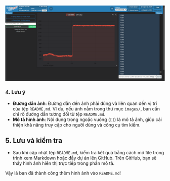 

![Kết nối LDR với Arduino](images/teleplot.png)
### 4. Lưu ý
- **Đường dẫn ảnh**: Đường dẫn đến ảnh phải đúng và liên quan đến vị trí của tệp `README.md`. Ví dụ, nếu ảnh nằm trong thư mục `images/`, bạn cần chỉ rõ đường dẫn tương đối từ tệp `README.md`.
- **Mô tả hình ảnh**: Nội dung trong ngoặc vuông (`[]`) là mô tả ảnh, giúp cải thiện khả năng truy cập cho người dùng và công cụ tìm kiếm.

## 5. Lưu và kiểm tra
- Sau khi cập nhật tệp `README.md`, kiểm tra kết quả bằng cách mở file trong trình xem Markdown hoặc đẩy dự án lên GitHub. Trên GitHub, bạn sẽ thấy hình ảnh hiển thị trực tiếp trong phần mô tả.

Vậy là bạn đã thành công thêm hình ảnh vào `README.md`!
